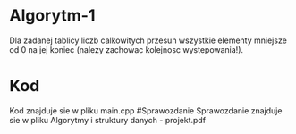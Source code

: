 # Algorytm-1
Dla zadanej tablicy liczb calkowitych przesun wszystkie elementy mniejsze od 0 na jej koniec (nalezy zachowac kolejnosc wystepowania!).
# Kod
Kod znajduje sie w pliku main.cpp
#Sprawozdanie
Sprawozdanie znajduje sie w pliku Algorytmy i struktury danych - projekt.pdf
